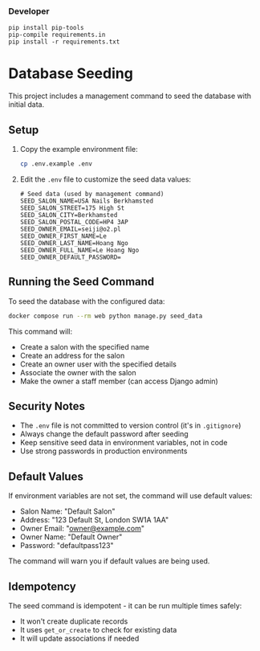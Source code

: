 ### Developer

```
pip install pip-tools
pip-compile requirements.in
pip install -r requirements.txt
```

# Database Seeding

This project includes a management command to seed the database with initial data.

## Setup

1. Copy the example environment file:

   ```bash
   cp .env.example .env
   ```

2. Edit the `.env` file to customize the seed data values:
   ```env
   # Seed data (used by management command)
   SEED_SALON_NAME=USA Nails Berkhamsted
   SEED_SALON_STREET=175 High St
   SEED_SALON_CITY=Berkhamsted
   SEED_SALON_POSTAL_CODE=HP4 3AP
   SEED_OWNER_EMAIL=seiji@o2.pl
   SEED_OWNER_FIRST_NAME=Le
   SEED_OWNER_LAST_NAME=Hoang Ngo
   SEED_OWNER_FULL_NAME=Le Hoang Ngo
   SEED_OWNER_DEFAULT_PASSWORD=
   ```

## Running the Seed Command

To seed the database with the configured data:

```bash
docker compose run --rm web python manage.py seed_data
```

This command will:

- Create a salon with the specified name
- Create an address for the salon
- Create an owner user with the specified details
- Associate the owner with the salon
- Make the owner a staff member (can access Django admin)

## Security Notes

- The `.env` file is not committed to version control (it's in `.gitignore`)
- Always change the default password after seeding
- Keep sensitive seed data in environment variables, not in code
- Use strong passwords in production environments

## Default Values

If environment variables are not set, the command will use default values:

- Salon Name: "Default Salon"
- Address: "123 Default St, London SW1A 1AA"
- Owner Email: "owner@example.com"
- Owner Name: "Default Owner"
- Password: "defaultpass123"

The command will warn you if default values are being used.

## Idempotency

The seed command is idempotent - it can be run multiple times safely:

- It won't create duplicate records
- It uses `get_or_create` to check for existing data
- It will update associations if needed
